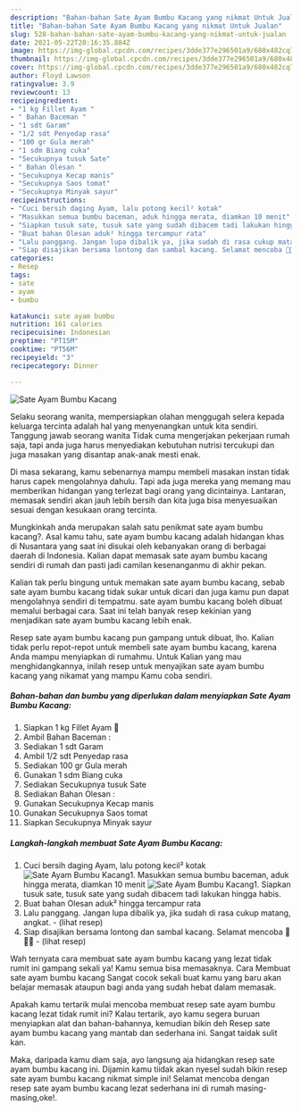 ```yaml
---
description: "Bahan-bahan Sate Ayam Bumbu Kacang yang nikmat Untuk Jualan"
title: "Bahan-bahan Sate Ayam Bumbu Kacang yang nikmat Untuk Jualan"
slug: 528-bahan-bahan-sate-ayam-bumbu-kacang-yang-nikmat-untuk-jualan
date: 2021-05-22T20:16:35.884Z
image: https://img-global.cpcdn.com/recipes/3dde377e296501a9/680x482cq70/sate-ayam-bumbu-kacang-foto-resep-utama.jpg
thumbnail: https://img-global.cpcdn.com/recipes/3dde377e296501a9/680x482cq70/sate-ayam-bumbu-kacang-foto-resep-utama.jpg
cover: https://img-global.cpcdn.com/recipes/3dde377e296501a9/680x482cq70/sate-ayam-bumbu-kacang-foto-resep-utama.jpg
author: Floyd Lawson
ratingvalue: 3.9
reviewcount: 13
recipeingredient:
- "1 kg Fillet Ayam "
- " Bahan Baceman "
- "1 sdt Garam"
- "1/2 sdt Penyedap rasa"
- "100 gr Gula merah"
- "1 sdm Biang cuka"
- "Secukupnya tusuk Sate"
- " Bahan Olesan "
- "Secukupnya Kecap manis"
- "Secukupnya Saos tomat"
- "Secukupnya Minyak sayur"
recipeinstructions:
- "Cuci bersih daging Ayam, lalu potong kecil² kotak"
- "Masukkan semua bumbu baceman, aduk hingga merata, diamkan 10 menit"
- "Siapkan tusuk sate, tusuk sate yang sudah dibacem tadi lakukan hingga habis."
- "Buat bahan Olesan aduk² hingga tercampur rata"
- "Lalu panggang. Jangan lupa dibalik ya, jika sudah di rasa cukup matang, angkat.           (lihat resep)"
- "Siap disajikan bersama lontong dan sambal kacang. Selamat mencoba 🥳🥳🥳           (lihat resep)"
categories:
- Resep
tags:
- sate
- ayam
- bumbu

katakunci: sate ayam bumbu 
nutrition: 161 calories
recipecuisine: Indonesian
preptime: "PT15M"
cooktime: "PT56M"
recipeyield: "3"
recipecategory: Dinner

---
```



![Sate Ayam Bumbu Kacang](https://img-global.cpcdn.com/recipes/3dde377e296501a9/680x482cq70/sate-ayam-bumbu-kacang-foto-resep-utama.jpg)

Selaku seorang wanita, mempersiapkan olahan menggugah selera kepada keluarga tercinta adalah hal yang menyenangkan untuk kita sendiri. Tanggung jawab seorang  wanita Tidak cuma mengerjakan pekerjaan rumah saja, tapi anda juga harus menyediakan kebutuhan nutrisi tercukupi dan juga masakan yang disantap anak-anak mesti enak.

Di masa  sekarang, kamu sebenarnya mampu membeli masakan instan tidak harus capek mengolahnya dahulu. Tapi ada juga mereka yang memang mau memberikan hidangan yang terlezat bagi orang yang dicintainya. Lantaran, memasak sendiri akan jauh lebih bersih dan kita juga bisa menyesuaikan sesuai dengan kesukaan orang tercinta. 



Mungkinkah anda merupakan salah satu penikmat sate ayam bumbu kacang?. Asal kamu tahu, sate ayam bumbu kacang adalah hidangan khas di Nusantara yang saat ini disukai oleh kebanyakan orang di berbagai daerah di Indonesia. Kalian dapat memasak sate ayam bumbu kacang sendiri di rumah dan pasti jadi camilan kesenanganmu di akhir pekan.

Kalian tak perlu bingung untuk memakan sate ayam bumbu kacang, sebab sate ayam bumbu kacang tidak sukar untuk dicari dan juga kamu pun dapat mengolahnya sendiri di tempatmu. sate ayam bumbu kacang boleh dibuat memalui berbagai cara. Saat ini telah banyak resep kekinian yang menjadikan sate ayam bumbu kacang lebih enak.

Resep sate ayam bumbu kacang pun gampang untuk dibuat, lho. Kalian tidak perlu repot-repot untuk membeli sate ayam bumbu kacang, karena Anda mampu menyiapkan di rumahmu. Untuk Kalian yang mau menghidangkannya, inilah resep untuk menyajikan sate ayam bumbu kacang yang nikamat yang mampu Kamu coba sendiri.

<!--inarticleads1-->

##### Bahan-bahan dan bumbu yang diperlukan dalam menyiapkan Sate Ayam Bumbu Kacang:

1. Siapkan 1 kg Fillet Ayam 🍢
1. Ambil  Bahan Baceman :
1. Sediakan 1 sdt Garam
1. Ambil 1/2 sdt Penyedap rasa
1. Sediakan 100 gr Gula merah
1. Gunakan 1 sdm Biang cuka
1. Sediakan Secukupnya tusuk Sate
1. Sediakan  Bahan Olesan :
1. Gunakan Secukupnya Kecap manis
1. Gunakan Secukupnya Saos tomat
1. Siapkan Secukupnya Minyak sayur




<!--inarticleads2-->

##### Langkah-langkah membuat Sate Ayam Bumbu Kacang:

1. Cuci bersih daging Ayam, lalu potong kecil² kotak
<img src="https://img-global.cpcdn.com/steps/89f450425d680c85/160x128cq70/sate-ayam-bumbu-kacang-langkah-memasak-1-foto.jpg" alt="Sate Ayam Bumbu Kacang">1. Masukkan semua bumbu baceman, aduk hingga merata, diamkan 10 menit
<img src="https://img-global.cpcdn.com/steps/2adc7560657eafa8/160x128cq70/sate-ayam-bumbu-kacang-langkah-memasak-2-foto.jpg" alt="Sate Ayam Bumbu Kacang">1. Siapkan tusuk sate, tusuk sate yang sudah dibacem tadi lakukan hingga habis.
1. Buat bahan Olesan aduk² hingga tercampur rata
1. Lalu panggang. Jangan lupa dibalik ya, jika sudah di rasa cukup matang, angkat. -           (lihat resep)
1. Siap disajikan bersama lontong dan sambal kacang. Selamat mencoba 🥳🥳🥳 -           (lihat resep)




Wah ternyata cara membuat sate ayam bumbu kacang yang lezat tidak rumit ini gampang sekali ya! Kamu semua bisa memasaknya. Cara Membuat sate ayam bumbu kacang Sangat cocok sekali buat kamu yang baru akan belajar memasak ataupun bagi anda yang sudah hebat dalam memasak.

Apakah kamu tertarik mulai mencoba membuat resep sate ayam bumbu kacang lezat tidak rumit ini? Kalau tertarik, ayo kamu segera buruan menyiapkan alat dan bahan-bahannya, kemudian bikin deh Resep sate ayam bumbu kacang yang mantab dan sederhana ini. Sangat taidak sulit kan. 

Maka, daripada kamu diam saja, ayo langsung aja hidangkan resep sate ayam bumbu kacang ini. Dijamin kamu tiidak akan nyesel sudah bikin resep sate ayam bumbu kacang nikmat simple ini! Selamat mencoba dengan resep sate ayam bumbu kacang lezat sederhana ini di rumah masing-masing,oke!.

